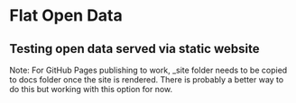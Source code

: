 # Flat Open Data

## Testing open data served via static website

Note: For GitHub Pages publishing to work, _site folder needs to be copied to docs folder once the site is rendered. There is probably a better way to do this but working with this option for now.